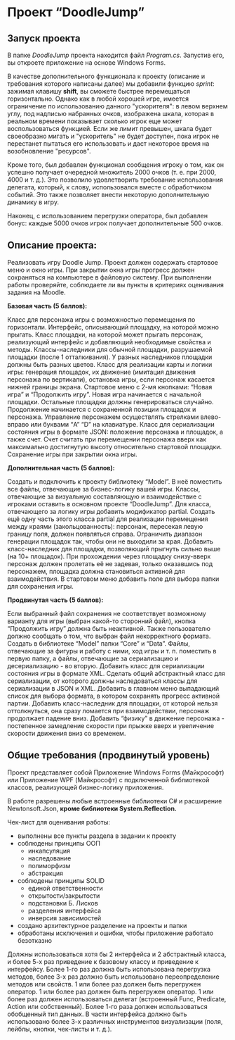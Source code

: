 # Проект “DoodleJump”
## Запуск проекта
В папке *DoodleJump* проекта находится файл *Program.cs*. Запустив его, вы откроете приложение на основе Windows Forms. 

В качестве дополнительного функционала к проекту (описание и требования которого написаны далее) мы добавили функцию *sprint*: зажимая клавишу **shift**, вы сможете быстрее перемещаться горизонтально. Однако как в любой хорошей игре, имеется ограничение по использованию данного "ускорителя": в левом верхнем углу, под надписью набранных очков, изображена шкала, которая в реальном времени показывает сколько игрок еще может воспользоваться функцией. Если же лимит превышен, шкала будет своеобразно мигать и "ускоритель" не будет доступен, пока игрок не перестанет пытаться его использовать и даст некоторое время на возобновление "ресурсов".

Кроме того, был добавлен функционал сообщения игроку о том, как он успешно получает очередной множитель 2000 очков (т. е. при 2000, 4000 и т. д.). Это позволило удовлетворить требование использования делегата, который, к слову, использовался вместе с обработчиком событий. Это также позволяет внести некоторую дополнительную динамику в игру.

Наконец, с использованием перегрузки оператора, был добавлен бонус: каждые 5000 очков игрок получает дополнительные 500 очков.

## Описание проекта:
Реализовать игру Doodle Jump. Проект должен содержать стартовое меню и окно игры. При закрытии окна игры прогресс должен сохраняться на компьютере в файловую систему.
При выполнении работы проверяйте, соблюдаете ли вы пункты в критериях оценивания задания на Moodle.


**Базовая часть (5 баллов):**

Класс для персонажа игры с возможностью перемещения по горизонтали.
Интерфейс, описывающий площадку, на которой можно прыгать.
Класс площадки, на которой может прыгать персонаж, реализующий интерфейс и добавляющий необходимые свойства и методы.
Классы-наследники для обычной площадки, разрушаемой площадки (после 1 отталкивания). У разных наследников площадки должны быть разных цветов.
Класс для реализации карты и логики игры: генерация площадок, их движение (имитация движения персонажа по вертикали), остановка игры, если персонаж касается нижней границы экрана.
Стартовое меню с 2-мя кнопками: “Новая игра” и “Продолжить игру”. Новая игра начинается с начальной площадки. Остальные площадки должны генерироваться случайно. Продолжение начинается с сохраненной позиции площадок и персонажа.
Управление персонажем осуществлять стрелками влево-вправо или буквами “A” “D” на клавиатуре.
Класс для сериализации состояния игры в формате JSON: положение персонажа и площадок, а также счет. Счет считать при перемещении персонажа вверх как максимально достигнутую высоту относительно стартовой площадки.
Сохранение игры при закрытии окна игры.

**Дополнительная часть (5 баллов):**

Создать и подключить к проекту библиотеку “Model”. В неё поместить все файлы, отвечающие за бизнес-логику вашей игры. Классы, отвечающие за визуальную составляющую и взаимодействие с игроками оставить в основном проекте “DoodleJump”.
Для класса, отвечающего за логику игры добавить модификатор partial. Создать ещё одну часть этого класса partial для реализации перемещения между краями (закольцованность): персонаж, пересекая левую границу поля, должен появляться справа. Ограничить диапазон генерации площадок так, чтобы они не выходили за края.
Добавить класс-наследник для площадки, позволяющий прыгнуть сильно выше (на 10+ площадок). 
При прохождении через площадку снизу-вверх персонаж должен пролетать её не задевая, только оказавшись под персонажем, площадка должна становиться активной для взаимодействия.
В стартовом меню добавить поле для выбора папки для сохранения игры.

**Продвинутая часть (5 баллов):**

Если выбранный файл сохранения не соответствует возможному варианту для игры (выбран какой-то сторонний файл), кнопка “Продолжить игру” должна быть неактивной. Также пользователю должно сообщать о том, что выбран файл некорректного формата.
Создать в библиотеке “Model” папки “Core” и “Data”. Файлы, отвечающие за фигуры и работу с ними, ход игры и т. п. поместить в первую папку, а файлы, отвечающие за сериализацию и десериализацию - во вторую.
Добавить класс для сериализации состояния игры в формате XML. Сделать общий абстрактный класс для сериализации, от которого должны наследоваться классы для сериализации в JSON и XML.
Добавить в главном меню выпадающий список для выбора формата, в котором сохранять прогресс активной партии.
Добавить класс-наследник для площадки, от которой нельзя оттолкнуться, она сразу ломается при взаимодействии, персонаж продолжает падение вниз.
Добавить “физику” в движение персонажа - постепенное замедление скорости при прыжке вверх и увеличение скорости движения вниз со временем.


## Общие требования (продвинутый уровень)

Проект представляет собой Приложение Windows Forms (Майкрософт) или Приложение WPF (Майкрософт) с подключенной библиотекой классов, реализующей бизнес-логику приложения. 

В работе разрешены любые встроенные библиотеки C# и расширение Newtonsoft.Json, **кроме библиотеки System.Reflection.**

Чек-лист для оценивания работы:
- выполнены все пункты раздела в задании к проекту
- соблюдены принципы ООП
  - инкапсуляция
  - наследование
  - полиморфизм
  - абстракция
- соблюдены принципы SOLID
  - единой ответственности
  - открытости/закрытости
  - подстановки Б. Лисков
  - разделения интерфейса
  - инверсия зависимостей
- создано архитектурное разделение на проекты и папки
- обработаны исключения и ошибки, чтобы приложение работало безотказно

Должны использоваться хотя бы 2 интерфейса и 2 абстрактный класса, и более 5-х раз приведение к базовому классу и приведение к интерфейсу. Более 1-го раз должна быть использована перегрузка методов, более 3-х раз должно быть использовано переопределение методов или свойств. 1 или более раз должен быть перегружен оператор. 1 или более раз должен быть перегружен оператор. 1 или более раз должен использоваться делегат (встроенный Func, Predicate, Action или собственный). Более 1-го раза должен использоваться обобщенный тип данных. В части интерфейса должно быть использовано более 3-х различных инструментов визуализации (поля, лейблы, кнопки, чек-листы и т. д.). 